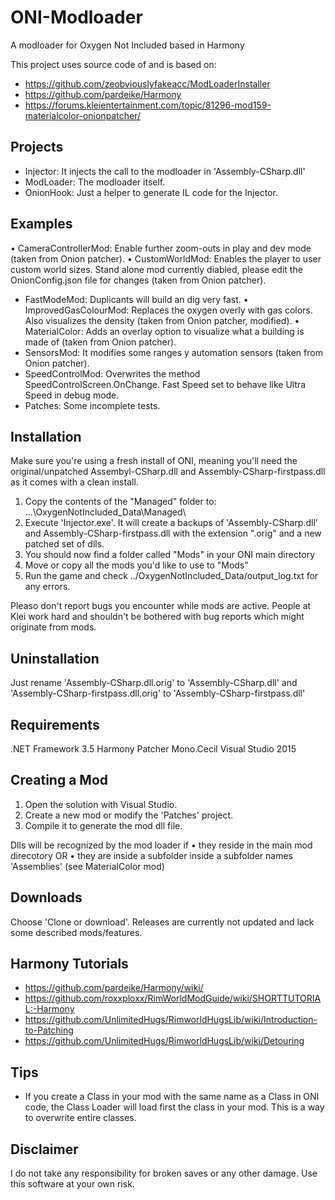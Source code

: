# ONI-Modloader
A modloader for Oxygen Not Included based in Harmony

This project uses source code of and is based on:
* https://github.com/zeobviouslyfakeacc/ModLoaderInstaller
* https://github.com/pardeike/Harmony
* https://forums.kleientertainment.com/topic/81296-mod159-materialcolor-onionpatcher/


Projects
--------
* Injector: It injects the call to the modloader in 'Assembly-CSharp.dll'
* ModLoader: The modloader itself.
* OnionHook: Just a helper to generate IL code for the Injector.


Examples
--------
• CameraControllerMod: Enable further zoom-outs in play and dev mode (taken from Onion patcher).
• CustomWorldMod: Enables the player to user custom world sizes. Stand alone mod currently diabled, please edit the OnionConfig.json file for changes (taken from Onion patcher).
* FastModeMod: Duplicants will build an dig very fast.
• ImprovedGasColourMod: Replaces the oxygen overly with gas colors. Also visualizes the density (taken from Onion patcher, modified).
• MaterialColor: Adds an overlay option to visualize what a building is made of (taken from Onion patcher).
* SensorsMod: It modifies some ranges y automation sensors (taken from Onion patcher).
* SpeedControlMod: Overwrites the method SpeedControlScreen.OnChange. Fast Speed set to behave like Ultra Speed in debug mode.
* Patches: Some incomplete tests.


Installation
------------
Make sure you're using a fresh install of ONI, meaning you'll need the original/unpatched Assembyl-CSharp.dll and Assembly-CSharp-firstpass.dll as it comes with a clean install.
1. Copy the contents of the "Managed" folder to: ...\OxygenNotIncluded_Data\Managed\
2. Execute 'Injector.exe'. It will create a backups of 'Assembly-CSharp.dll' and Assembly-CSharp-firstpass.dll with the extension ".orig"  and a new patched set of dlls.
3. You should now find a folder called "Mods" in your ONI main directory
4. Move or copy all the mods you'd like to use to "Mods"
5. Run the game and check ../OxygenNotIncluded_Data/output_log.txt for any errors.

Pleaso don't report bugs you encounter while mods are active. People at Klei work hard and shouldn't be bothered with bug reports which might originate from mods.

Uninstallation
--------------
Just rename 'Assembly-CSharp.dll.orig' to 'Assembly-CSharp.dll' and 'Assembly-CSharp-firstpass.dll.orig' to 'Assembly-CSharp-firstpass.dll'


Requirements
------------
.NET Framework 3.5
Harmony Patcher
Mono.Cecil
Visual Studio 2015


Creating a Mod
--------------
1. Open the solution with Visual Studio.
2. Create a new mod or modify the 'Patches' project.
3. Compile it to generate the mod dll file.

Dlls will be recognized by the mod loader if 
• they reside in the main mod direcotory 
OR
• they are inside a subfolder inside a subfolder names 'Assemblies' (see MaterialColor mod)


Downloads
---------
Choose 'Clone or download'. Releases are currently not updated and lack some described mods/features.


Harmony Tutorials
-----------------
* https://github.com/pardeike/Harmony/wiki/
* https://github.com/roxxploxx/RimWorldModGuide/wiki/SHORTTUTORIAL:-Harmony
* https://github.com/UnlimitedHugs/RimworldHugsLib/wiki/Introduction-to-Patching
* https://github.com/UnlimitedHugs/RimworldHugsLib/wiki/Detouring


Tips
----
* If you create a Class in your mod with the same name as a Class in ONI code, the Class Loader will load first the class in your mod. This is a way to overwrite entire classes.


Disclaimer
----------
I do not take any responsibility for broken saves or any other damage. Use this software at your own risk.

